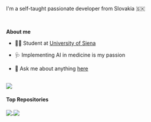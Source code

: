 I'm a self-taught passionate developer from Slovakia 🇸🇰

<br />

**About me**

- 👩‍🎓 Student at [University of Siena](https://www.unisi.it/)

- 🩺 Implementing AI in medicine is my passion 

- 💬 Ask me about anything [here](https://github.com/natasabrisudova/natasabrisudova/issues)


<br />
<img align="center" src="https://github-readme-stats.vercel.app/api/top-langs/?username=natasabrisudova&layout=compact&theme=buefy&hide_border=false" />
<br />

#### Top Repositories


<a href="https://github.com/natasabrisudova/ML-binary-classification-thesis">
  <img align="center" src="https://github-readme-stats.vercel.app/api/pin/?username=natasabrisudova&repo=ML-binary-classification-thesis&theme=buefy" />
</a>
<a href="https://github.com/natasabrisudova/Project-Discrete-Event-Systems">
  <img align="center" src="https://github-readme-stats.vercel.app/api/pin/?username=natasabrisudova&repo=Project-Discrete-Event-Systems&theme=buefy" />
</a>

<br />
<br />

